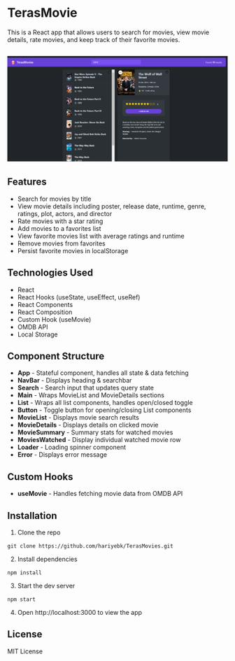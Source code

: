 
# TerasMovie

This is a React app that allows users to search for movies, view movie details, rate movies, and keep track of their favorite movies.

<h2 align = "center">
    <img src = "demo.png"/>  
</h2>

## Features

- Search for movies by title 
- View movie details including poster, release date, runtime, genre, ratings, plot, actors, and director
- Rate movies with a star rating
- Add movies to a favorites list
- View favorite movies list with average ratings and runtime
- Remove movies from favorites
- Persist favorite movies in localStorage

## Technologies Used

- React
- React Hooks (useState, useEffect, useRef) 
- React Components
- React Composition
- Custom Hook (useMovie)
- OMDB API
- Local Storage

## Component Structure

- **App** - Stateful component, handles all state & data fetching
- **NavBar** - Displays heading & searchbar
- **Search** - Search input that updates query state
- **Main** - Wraps MovieList and MovieDetails sections
- **List** - Wraps all list components, handles open/closed toggle
- **Button** - Toggle button for opening/closing List components  
- **MovieList** - Displays movie search results 
- **MovieDetails** - Displays details on clicked movie
- **MovieSummary** - Summary stats for watched movies
- **MoviesWatched** - Display individual watched movie row
- **Loader** - Loading spinner component
- **Error** - Displays error message

## Custom Hooks

- **useMovie** - Handles fetching movie data from OMDB API

## Installation

1. Clone the repo
```
git clone https://github.com/hariyebk/TerasMovies.git
```

2. Install dependencies
```
npm install
```

3. Start the dev server
```
npm start
```

4. Open http://localhost:3000 to view the app

## License

MIT License
